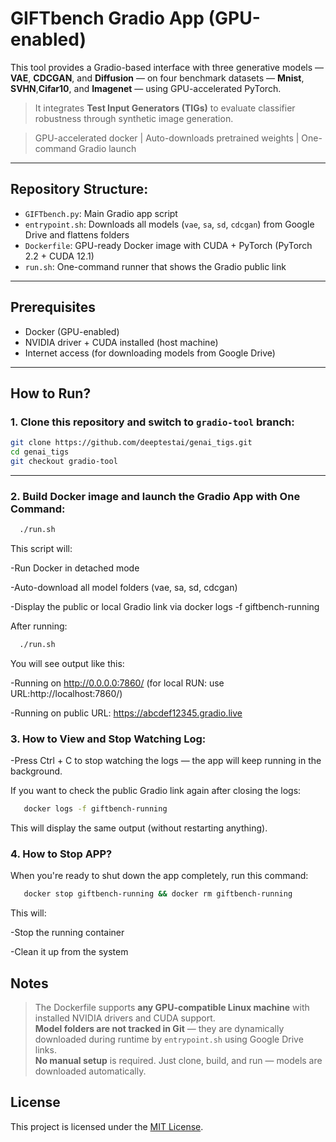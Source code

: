 # GIFTbench Gradio App (GPU-enabled)

This tool provides a Gradio-based interface with three generative models — **VAE**, **CDCGAN**, and **Diffusion** — on four benchmark datasets — **Mnist**, **SVHN**,**Cifar10**, and **Imagenet** — using GPU-accelerated PyTorch.

> It integrates **Test Input Generators (TIGs)** to evaluate classifier robustness through synthetic image generation.

> GPU-accelerated docker | Auto-downloads pretrained weights | One-command Gradio launch

---

##  Repository Structure:

- `GIFTbench.py`: Main Gradio app script
- `entrypoint.sh`: Downloads all models (`vae`, `sa`, `sd`, `cdcgan`) from Google Drive and flattens folders
- `Dockerfile`: GPU-ready Docker image with CUDA + PyTorch (PyTorch 2.2 + CUDA 12.1)
- `run.sh`: One-command runner that shows the Gradio public link

---

##  Prerequisites

- Docker (GPU-enabled)
- NVIDIA driver + CUDA installed (host machine)
- Internet access (for downloading models from Google Drive)

---

## How to Run?

###  1. Clone this repository and switch to `gradio-tool` branch:

```bash
git clone https://github.com/deeptestai/genai_tigs.git
cd genai_tigs
git checkout gradio-tool
```
------
###  2. Build Docker image and launch the Gradio App with One Command:

```bash
  ./run.sh
```

This script will:

-Run Docker in detached mode

-Auto-download all model folders (vae, sa, sd, cdcgan)

-Display the public or local Gradio link via docker logs -f giftbench-running

After running:

```bash
  ./run.sh
```
You will see output like this:

-Running on http://0.0.0.0:7860/   (for local RUN: use URL:http://localhost:7860/)

-Running on public URL: https://abcdef12345.gradio.live

###  3. How to View and Stop Watching Log:

-Press Ctrl + C to stop watching the logs — the app will keep running in the background.

If you want to check the public Gradio link again after closing the logs:

```bash
   docker logs -f giftbench-running
```
This will display the same output (without restarting anything).

###  4. How to Stop APP?

When you're ready to shut down the app completely, run this command:

```bash
   docker stop giftbench-running && docker rm giftbench-running
```
This will:

-Stop the running container

-Clean it up from the system

##  Notes
> The Dockerfile supports **any GPU-compatible Linux machine** with installed NVIDIA drivers and CUDA support.  
> **Model folders are not tracked in Git** — they are dynamically downloaded during runtime by `entrypoint.sh` using Google Drive links.  
> **No manual setup** is required. Just clone, build, and run — models are downloaded automatically.

##  License

This project is licensed under the [MIT License](LICENSE).



